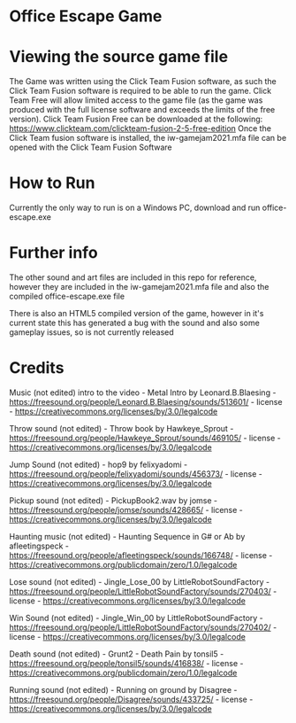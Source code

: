 # Office Escape Game

# Viewing the source game file
The Game was written using the Click Team Fusion software, as such the Click Team Fusion software is required to be able to run the game. Click Team Free will allow limited access to the game file (as the game was produced with the full license software and exceeds the limits of the free version). Click Team Fusion Free can be downloaded at the following: https://www.clickteam.com/clickteam-fusion-2-5-free-edition
Once the Click Team fusion software is installed, the iw-gamejam2021.mfa file can be opened with the Click Team Fusion Software

# How to Run
Currently the only way to run is on a Windows PC, download and run office-escape.exe

# Further info
The other sound and art files are included in this repo for reference, however they are included in the iw-gamejam2021.mfa file and also the compiled office-escape.exe file

There is also an HTML5 compiled version of the game, however in it's current state this has generated a bug with the sound and also some gameplay issues, so is not currently released

# Credits

Music (not edited) intro to the video - Metal Intro by Leonard.B.Blaesing - https://freesound.org/people/Leonard.B.Blaesing/sounds/513601/ - license - https://creativecommons.org/licenses/by/3.0/legalcode

Throw sound (not edited) - Throw book by Hawkeye_Sprout - https://freesound.org/people/Hawkeye_Sprout/sounds/469105/ - license - https://creativecommons.org/licenses/by/3.0/legalcode

Jump Sound (not edited) - hop9 by felixyadomi - https://freesound.org/people/felixyadomi/sounds/456373/ - license - https://creativecommons.org/licenses/by/3.0/legalcode

Pickup sound (not edited) - PickupBook2.wav by jomse - https://freesound.org/people/jomse/sounds/428665/ - license - https://creativecommons.org/licenses/by/3.0/legalcode

Haunting music (not edited) - Haunting Sequence in G# or Ab by afleetingspeck - https://freesound.org/people/afleetingspeck/sounds/166748/ - license - https://creativecommons.org/publicdomain/zero/1.0/legalcode

Lose sound (not edited) - Jingle_Lose_00 by LittleRobotSoundFactory - https://freesound.org/people/LittleRobotSoundFactory/sounds/270403/ - license - https://creativecommons.org/licenses/by/3.0/legalcode

Win Sound (not edited) - Jingle_Win_00 by LittleRobotSoundFactory - https://freesound.org/people/LittleRobotSoundFactory/sounds/270402/ - license - https://creativecommons.org/licenses/by/3.0/legalcode

Death sound (not edited) - Grunt2 - Death Pain by tonsil5 - https://freesound.org/people/tonsil5/sounds/416838/ - license - https://creativecommons.org/publicdomain/zero/1.0/legalcode

Running sound (not edited) - Running on ground by Disagree - https://freesound.org/people/Disagree/sounds/433725/ - license - https://creativecommons.org/licenses/by/3.0/legalcode
